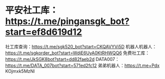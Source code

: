 # 平安社工库：https://t.me/pingansgk_bot?start=ef8d619d12
社工库查询：https://t.me/sgk520_bot?start=CKQAVYVi5D
机器人机器人：https://t.me/sgkorder_bot?start=WdjE6UyA0KtRHWQQ6
免费社工库：https://t.me/JkSGK8bot?start=dd82faeb2d
DATA007：https://t.me/DATA_007bot?start=571ed2fc12
弟弟机器人：https://t.me+Pdx KOjmxk5MzNl
